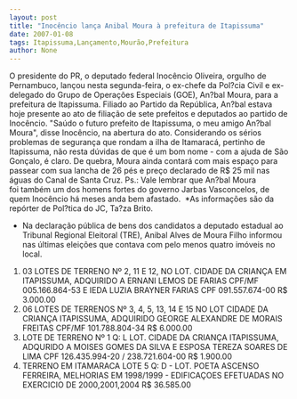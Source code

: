 ```yaml
---
layout: post
title: "Inocêncio lança Anibal Moura à prefeitura de Itapissuma"
date: 2007-01-08
tags: Itapissuma,Lançamento,Mourão,Prefeitura
author: None
---
```

O presidente do PR, o&nbsp;deputado federal Inocêncio Oliveira, orgulho de Pernambuco, lançou nesta segunda-feira,&nbsp;o ex-chefe da Pol?cia Civil e ex-delegado do Grupo de Operações Especiais (GOE),&nbsp;An?bal Moura, para a prefeitura de Itapissuma.
Filiado ao Partido da República, An?bal estava hoje presente ao ato de filiação de sete prefeitos e deputados&nbsp;ao partido de Inocêncio.
\"Saúdo o futuro prefeito de Itapissuma, o meu amigo An?bal Moura\", disse Inocêncio, na abertura do ato.
Considerando os sérios problemas&nbsp;de&nbsp;segurança que rondam a ilha de Itamaracá, pertinho de Itapissuma,&nbsp;não resta dúvidas de que é um bom nome - com a ajuda de São Gonçalo, é claro. 
De quebra, Moura ainda contará com mais espaço para passear com sua lancha de 26 pés e preço declarado de R$ 25 mil nas águas do Canal de Santa Cruz.
Ps.: Vale lembrar que An?bal Moura foi&nbsp;também&nbsp;um dos homens fortes do governo Jarbas Vasconcelos, de quem Inocêncio há meses anda bem afastado.&nbsp;
*As informações são da repórter de Pol?tica do JC, Ta?za Brito.
* Na declaração pública de bens dos candidatos a deputado estadual ao Tribunal Regional Eleitoral (TRE), Anibal Alves de Moura Filho informou nas últimas eleições que contava com pelo menos quatro imóveis no local.
1) 03 LOTES DE TERRENO Nº 2, 11 E 12, NO LOT. CIDADE DA CRIANÇA EM ITAPISSUMA, ADQUIRIDO A ERNANI LEMOS DE FARIAS CPF/MF 005.166.864-53 E IEDA LUZIA BRAYNER FARIAS CPF 091.557.674-00 R$ 3.000.00
2) 06 LOTES DE TERRENOS Nº 3, 4, 5, 13, 14 E 15 NO LOT CIDADE DA CRIANÇA ITAPISSUMA, ADQUIRIDO GEORGE ALEXANDRE DE MORAIS FREITAS CPF/MF 101.788.804-34 R$ 6.000.00 
3) LOTE DE TERRENO Nº 1 Q: L LOT. CIDADE DA CRIANÇA ITAPISSUMA, ADQURIDO A MOISES GOMES DA SILVA E ESPOSA TEREZA SOARES DE LIMA CPF 126.435.994-20 / 238.721.604-00 R$ 1.900.00 
4) TERRENO EM ITAMARACA LOTE 5 Q: D - LOT. POETA ASCENSO FERREIRA, MELHORIAS EM 1998/1999 - EDIFICAÇOES EFETUADAS NO EXERCICIO DE 2000,2001,2004 R$ 36.585.00  